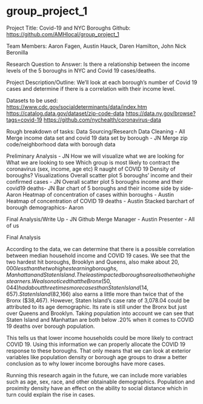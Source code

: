 # group_project_1
Project Title: Covid-19 and NYC Boroughs
Github: https://github.com/AMHlocal/group_project_1 

Team Members: Aaron Fagen, Austin Hauck, Daren Hamilton, John Nick Beronilla

Research Question to Answer: Is there a relationship between the income levels of the 5 boroughs in NYC and Covid 19 cases/deaths.

Project Description/Outline: We’ll look at each borough’s number of Covid 19 cases and determine if there is a correlation with their income level.

Datasets to be used: 
https://www.cdc.gov/socialdeterminants/data/index.htm
https://catalog.data.gov/dataset/zip-code-data
https://data.ny.gov/browse?tags=covid-19
https://github.com/nychealth/coronavirus-data

Rough breakdown of tasks:
Data Sourcing/Research
Data Cleaning - All
Merge income data set and covid 19 data set by borough - JN
Merge zip code/neighborhood data with borough data

Preliminary Analysis - JN
How we will visualize what we are looking for
What we are looking to see
Which group is most likely to contract the coronavirus (sex, income, age etc)
R naught of COVID 19
Density of boroughs?
Visualizations
Overall scatter plot 5 boroughs’ income and their confirmed cases - JN
Overall scatter plot 5 boroughs income and their covid19 deaths-  JN
Bar chart of 5 boroughs and their income side by side- Aaron
Heatmap of concentration of cases within boroughs - Austin
Heatmap of concentration of COVID 19 deaths - Austin
Stacked barchart of borough demographics- Aaron
	
Final Analysis/Write Up - JN
Github Merge Manager - Austin
Presenter - All of us


Final Analysis

According to the data, we can determine that there is a possible correlation between median household income and COVID 19 cases. We see that the two hardest hit boroughs, Brooklyn and Queens, also make about $20,000 less than the two highest earning boroughs, Manhattan and Staten Island. The least impacted boroughs are also the two highest earners. We also noticed that the Bronx (50,044) had about three times more cases than Staten Island (14,657). Staten Island ($82,166) also earns a little more than twice that of the Bronx ($38,467). However, Staten Island’s case rate of 3,078.04 could be attributed to its age demographic. Its rate is still under the Bronx but just over Queens and Brooklyn. Taking population into account we can see that Staten Island and Manhattan are both below .20% when it comes to COVID 19 deaths over borough population.


This tells us that lower income households could be more likely to contract COVID 19. Using this information we can properly allocate the COVID 19 response to these boroughs. That only means that we can look at exterior variables like population density or borough age groups to draw a better conclusion as to why lower income boroughs have more cases. 

Running this research again in the future, we can include more variables such as age, sex, race, and other obtainable demographics. Population and proximity density have an effect on the ability to social distance which in turn could explain the rise in cases.
